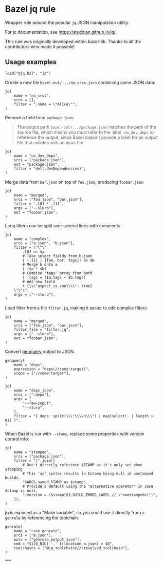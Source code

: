 # Bazel jq rule

Wrapper rule around the popular `jq` JSON manipulation utility.

For jq documentation, see https://stedolan.github.io/jq/.

This rule was originally developed within bazel-lib.
Thanks to all the contributors who made it possible!

## Usage examples

```starlark
load("@jq.bzl", "jq")
```

Create a new file `bazel-out/.../no_srcs.json` containing some JSON data:

```starlark
jq(
    name = "no_srcs",
    srcs = [],
    filter = ".name = \"Alice\"",
)
```

Remove a field from `package.json`:

> The output path `bazel-out/.../package.json` matches the path of the source file,
> which means you must refer to the label `:no_dev_deps` to reference the output,
> since Bazel doesn't provide a label for an output file that collides with an input file.

```starlark
jq(
    name = "no_dev_deps",
    srcs = ["package.json"],
    out = "package.json",
    filter = "del(.devDependencies)",
)
```

Merge data from `bar.json` on top of `foo.json`, producing `foobar.json`:

```starlark
jq(
    name = "merged",
    srcs = ["foo.json", "bar.json"],
    filter = ".[0] * .[1]",
    args = ["--slurp"],
    out = "foobar.json",
)
```

Long filters can be split over several lines with comments:

```starlark
jq(
    name = "complex",
    srcs = ["a.json", "b.json"],
    filter = \"\"\"
        .[0] as $a
        # Take select fields from b.json
        | (.[1] | {foo, bar, tags}) as $b
        # Merge b onto a
        | ($a * $b)
        # Combine 'tags' array from both
        | .tags = ($a.tags + $b.tags)
        # Add new field
        + {\\\"aspect_is_cool\\\": true}
    \"\"\",
    args = ["--slurp"],
)
```

Load filter from a file `filter.jq`, making it easier to edit complex filters:

```starlark
jq(
    name = "merged",
    srcs = ["foo.json", "bar.json"],
    filter_file = "filter.jq",
    args = ["--slurp"],
    out = "foobar.json",
)
```

Convert [genquery](https://bazel.build/reference/be/general#genquery) output to JSON.

```starlark
genquery(
    name = "deps",
    expression = "deps(//some:target)",
    scope = ["//some:target"],
)

jq(
    name = "deps_json",
    srcs = [":deps"],
    args = [
        "--raw-input",
        "--slurp",
    ],
    filter = "{ deps: split(\\\"\\\\n\\\") | map(select(. | length > 0)) }",
)
```

When Bazel is run with `--stamp`, replace some properties with version control info:

```starlark
jq(
    name = "stamped",
    srcs = ["package.json"],
    filter = "|".join([
        # Don't directly reference $STAMP as it's only set when stamping
        # This 'as' syntax results in $stamp being null in unstamped builds.
        "$ARGS.named.STAMP as $stamp",
        # Provide a default using the "alternative operator" in case $stamp is null.
        ".version = ($stamp[0].BUILD_EMBED_LABEL // \"<unstamped>\")",
    ]),
)
```

jq is exposed as a "Make variable", so you could use it directly from a `genrule` by referencing the toolchain.

```starlark
genrule(
    name = "case_genrule",
    srcs = ["a.json"],
    outs = ["genrule_output.json"],
    cmd = "$(JQ_BIN) '.' $(location a.json) > $@",
    toolchains = ["@jq_toolchains//:resolved_toolchain"],
)
```

"""
